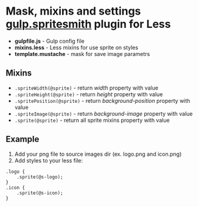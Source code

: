 # Mask, mixins and settings [gulp.spritesmith](https://github.com/twolfson/gulp.spritesmith) plugin for Less
* **gulpfile.js** - Gulp config file
* **mixins.less** - Less mixins for use sprite on styles
* **template.mustache** - mask for save image parametrs

## Mixins
* `.spriteWidth(@sprite)` - return *width* property with value
* `.spriteHeight(@sprite)` - return *height* property with value
* `.spritePosition(@sprite)` - return *background-position* property with value
* `.spriteImage(@sprite)` - return *background-image* property with value
* `.sprite(@sprite)` - return all sprite mixins property with value

## Example
1. Add your png file to source images dir (ex. logo.png and icon.png)
2. Add styles to your less file:
```less
.logo {
	.sprite(@s-logo);
}
.icon {
	.sprite(@s-icon);
}
```